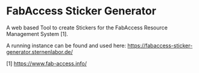 # FabAccess Sticker Generator

A web based Tool to create Stickers for the FabAccess Resource Management System [1].

A running instance can be found and used here:
https://fabaccess-sticker-generator.sternenlabor.de/


[1] https://www.fab-access.info/